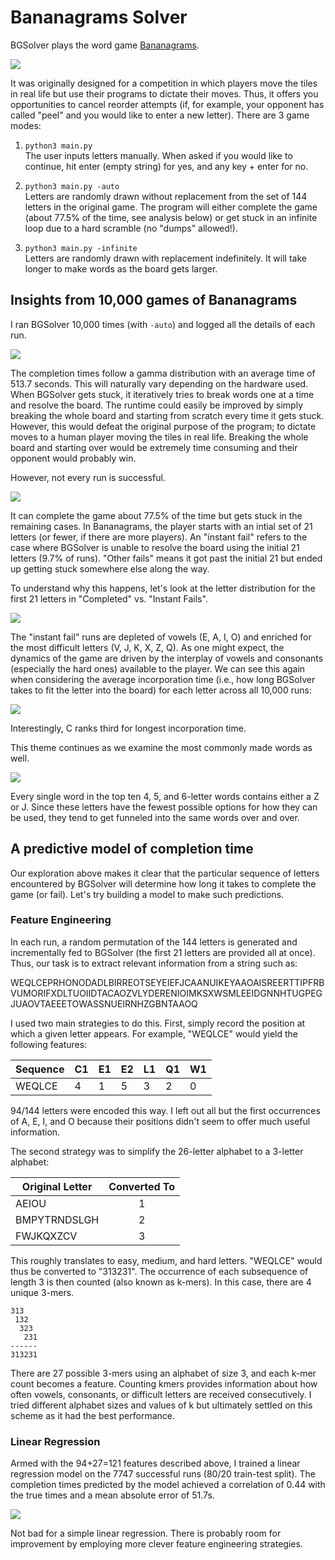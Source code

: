 # Bananagrams Solver
BGSolver plays the word game [Bananagrams](https://en.wikipedia.org/wiki/Bananagrams).

![](pics/bgsolver.gif)

It was originally designed for a competition in which players move the tiles in real life but use their programs to dictate their moves. Thus, it offers you opportunities to cancel reorder attempts (if, for example, your opponent has called "peel" and you would like to enter a new letter). There are 3 game modes:

1. `python3 main.py` \
The user inputs letters manually. When asked if you would like to continue, hit enter (empty string) for yes, and any key + enter for no.

2. `python3 main.py -auto` \
Letters are randomly drawn without replacement from the set of 144 letters in the original game. The program will either complete the game (about 77.5% of the time, see analysis below) or get stuck in an infinite loop due to a hard scramble (no "dumps" allowed!).

3. `python3 main.py -infinite` \
Letters are randomly drawn with replacement indefinitely. It will take longer to make words as the board gets larger.

## Insights from 10,000 games of Bananagrams
I ran BGSolver 10,000 times (with `-auto`) and logged all the details of each run.

![](pics/step_histo.png)

The completion times follow a gamma distribution with an average time of 513.7 seconds. This will naturally vary depending on the hardware used. When BGSolver gets stuck, it iteratively tries to break words one at a time and resolve the board. The runtime could easily be improved by simply breaking the whole board and starting from scratch every time it gets stuck. However, this would defeat the original purpose of the program; to dictate moves to a human player moving the tiles in real life. Breaking the whole board and starting over would be extremely time consuming and their opponent would probably win.

However, not every run is successful.

![](pics/completionPieChart.png)

It can complete the game about 77.5% of the time but gets stuck in the remaining cases. In Bananagrams, the player starts with an intial set of 21 letters (or fewer, if there are more players). An "instant fail" refers to the case where BGSolver is unable to resolve the board using the initial 21 letters (9.7% of runs). "Other fails" means it got past the initial 21 but ended up getting stuck somewhere else along the way.

To understand why this happens, let's look at the letter distribution for the first 21 letters in "Completed" vs. "Instant Fails".

![](pics/compare_first_21.png)

The "instant fail" runs are depleted of vowels (E, A, I, O) and enriched for the most difficult letters (V, J, K, X, Z, Q). As one might expect, the dynamics of the game are driven by the interplay of vowels and consonants (especially the hard ones) available to the player. We can see this again when considering the average incorporation time (i.e., how long BGSolver takes to fit the letter into the board) for each letter across all 10,000 runs:

![](pics/incorp_times.png)

Interestingly, C ranks third for longest incorporation time.

This theme continues as we examine the most commonly made words as well.

![](pics/words2.png)

Every single word in the top ten 4, 5, and 6-letter words contains either a Z or J. Since these letters have the fewest possible options for how they can be used, they tend to get funneled into the same words over and over.

## A predictive model of completion time
Our exploration above makes it clear that the particular sequence of letters encountered by BGSolver will determine how long it takes to complete the game (or fail). Let's try building a model to make such predictions.

### Feature Engineering
In each run, a random permutation of the 144 letters is generated and incrementally fed to BGSolver (the first 21 letters are provided all at once). Thus, our task is to extract relevant information from a string such as:

WEQLCEPRHONODADLBIRREOTSEYEIEFJCAANUIKEYAAOAISREERTTIPFRBVUMORIFXDLTUOIIDTACAOZVLYDERENIOIMKSXWSMLEEIDGNNHTUGPEGJUAOVTAEEETOWASSNUEIRNHZGBNTAAOQ

I used two main strategies to do this. First, simply record the position at which a given letter appears. For example, "WEQLCE" would yield the following features:

| Sequence | C1 | E1 | E2 | L1 | Q1 | W1 |
| --- | --- | --- | --- | --- | --- | --- |
| WEQLCE | 4 | 1 | 5 | 3 | 2 | 0 |

94/144 letters were encoded this way. I left out all but the first occurrences of A, E, I, and O because their positions didn't seem to offer much useful information.

The second strategy was to simplify the 26-letter alphabet to a 3-letter alphabet:

| Original Letter | Converted To |
| ------------- |:-------------:|
| AEIOU      | 1 |
| BMPYTRNDSLGH | 2 |
| FWJKQXZCV | 3 |

This roughly translates to easy, medium, and hard letters. "WEQLCE" would thus be converted to "313231". The occurrence of each subsequence of length 3 is then counted (also known as k-mers). In this case, there are 4 unique 3-mers.

```
313
 132
  323
   231
------
313231
```
There are 27 possible 3-mers using an alphabet of size 3, and each k-mer count becomes a feature. Counting kmers provides information about how often vowels, consonants, or difficult letters are received consecutively. I tried different alphabet sizes and values of k but ultimately settled on this scheme as it had the best performance.

### Linear Regression
Armed with the 94+27=121 features described above, I trained a linear regression model on the 7747 successful runs (80/20 train-test split). The completion times predicted by the model achieved a correlation of 0.44 with the true times and a mean absolute error of 51.7s.

![](pics/regression.png)

Not bad for a simple linear regression. There is probably room for improvement by employing more clever feature engineering strategies.